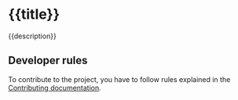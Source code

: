 # {{title}}

{{description}}

## Developer rules

To contribute to the project, you have to follow rules explained in the [Contributing documentation](CONTRIBUTING.md).
